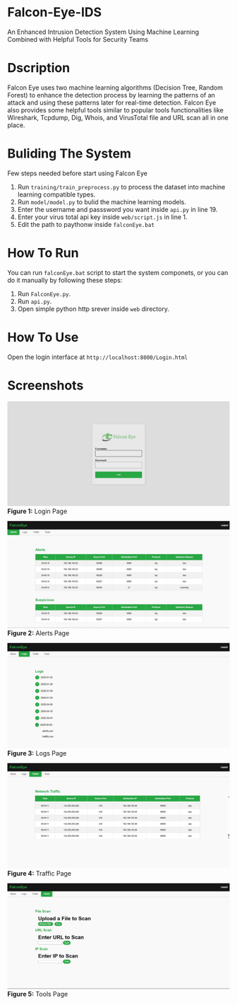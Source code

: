 # Falcon-Eye-IDS
An Enhanced Intrusion Detection System Using Machine Learning Combined with Helpful Tools for Security Teams

# Dscription
Falcon Eye uses two machine learning algorithms (Decision Tree, Random Forest) to enhance the detection process by learning the patterns of an attack and using these patterns later for real-time detection.
Falcon Eye also provides some helpful tools similar to popular tools functionalities like Wireshark, Tcpdump, Dig, Whois, and VirusTotal file and URL scan all in one place.

# Buliding The System
Few steps needed before start using Falcon Eye
1. Run `training/train_preprocess.py` to process the dataset into machine learning compatible types.
2. Run `model/model.py` to bulid the machine learning models.
3. Enter the username and passsword you want inside `api.py` in line 19.
4. Enter your virus total api key inside `web/script.js` in line 1.
5. Edit the path to paythonw inside `falconEye.bat`

# How To Run
You can run `falconEye.bat` script to start the system componets, or you can do it manually by following these steps:
1. Run `FalconEye.py`.
2. Run `api.py`.
3. Open simple python http srever inside `web` directory.

# How To Use
Open the login interface at `http://localhost:8000/Login.html`

# Screenshots
![Login Page](screenshots/login.jpg)
**Figure 1:** Login Page

![Alert page](screenshots/alerts.jpg)
**Figure 2:** Alerts Page

![logs page](screenshots/logs.jpg)
**Figure 3:** Logs Page

![traffic page](screenshots/traffic.jpg)
**Figure 4:** Traffic Page

![tools page](screenshots/tools.jpg)
**Figure 5:** Tools Page

